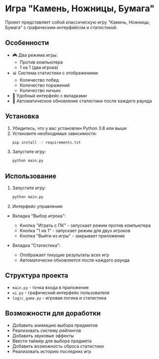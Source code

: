 # Игра "Камень, Ножницы, Бумага"

Проект представляет собой классическую игру "Камень, Ножницы, Бумага" с графическим интерфейсом и статистикой.

## Особенности
- 🎮 Два режима игры:
  - Против компьютера
  - 1 на 1 (два игрока)
- 📊 Система статистики с отображением:
  - Количество побед
  - Количество поражений
  - Количество ничьих
- 📁 Удобный интерфейс с вкладками
- 🔄 Автоматическое обновление статистики после каждого раунда

## Установка
1. Убедитесь, что у вас установлен Python 3.8 или выше
2. Установите необходимые зависимости:
   ```bash
   pip install -r requirements.txt
   ```
3. Запустите игру:
   ```bash
   python main.py
   ```

## Использование
1. Запустите игру:
   ```bash
   python main.py
   ```

2. Интерфейс управления:
- Вкладка "Выбор игрока":
  - Кнопка "Играть с ПК" - запускает режим против компьютера
  - Кнопка "1 на 1" - запускает режим для двух игроков
  - Кнопка "Выйти из игры" - закрывает приложение

- Вкладка "Статистика":
  - Отображает текущие результаты всех игр
  - Автоматически обновляется после каждого раунда

## Структура проекта
- `main.py` - точка входа в приложение
- `ui.py` - графический интерфейс пользователя
- `logic_game.py` - игровая логика и статистика

## Возможности для доработки
- Добавить анимацию выбора предметов
- Реализовать систему рейтингов
- Добавить звуковые эффекты
- Ввести таймер для выбора предмета
- Добавить возможность сброса статистики
- Реализовать историю последних игр
